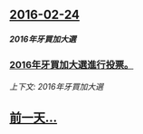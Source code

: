 ## [2016-02-24](/zh/news/2016/02/24/index.md)

##### 2016年牙買加大選
### [2016年牙買加大選進行投票。 ](/zh/news/2016/02/24/2016年牙買加大選進行投票.md)
_上下文: 2016年牙買加大選_

## [前一天...](/zh/news/2016/02/20/index.md)

